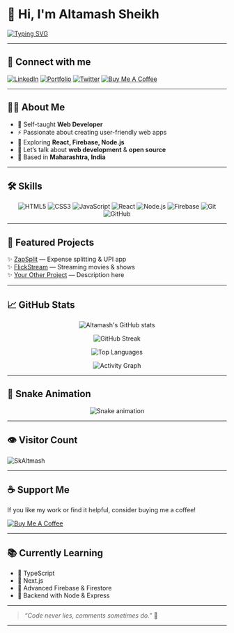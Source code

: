 # 👋 Hi, I'm Altamash Sheikh

[![Typing SVG](https://readme-typing-svg.herokuapp.com?font=Fira+Code&weight=500&pause=1000&color=36BCF7&vCenter=true&multiline=true&width=600&lines=💻+Web+Developer+%7C+Open+Source+Enthusiast;🚀+Building+cool+things+on+the+web;🌱+Always+learning+something+new)](https://git.io/typing-svg)

---

## 🔗 Connect with me
[![LinkedIn](https://img.shields.io/badge/LinkedIn-0A66C2?logo=linkedin&logoColor=white)](https://linkedin.com/in/altamash-sheikh-1ba6a72aa)
[![Portfolio](https://img.shields.io/badge/Portfolio-00C7B7?logo=netlify&logoColor=white)](https://skaltamashportfolio.netlify.app/)
[![Twitter](https://img.shields.io/badge/Twitter-1DA1F2?logo=twitter&logoColor=white)](https://twitter.com/YOUR-TWITTER)
[![Buy Me A Coffee](https://img.shields.io/badge/☕-Buy%20me%20a%20coffee-FFDD00?style=flat-square)](https://www.buymeacoffee.com/YOUR-BUYMEACOFFEE-LINK)

---

## 👨‍💻 About Me
- 🌱 Self-taught **Web Developer**
- ⚡ Passionate about creating user-friendly web apps
- 🚀 Exploring **React, Firebase, Node.js**
- 💬 Let’s talk about **web development** & **open source**
- 📍 Based in **Maharashtra, India**

---

## 🛠️ Skills
<div align="center">
  
![HTML5](https://img.shields.io/badge/HTML5-E44D26?logo=html5&logoColor=white&style=for-the-badge)
![CSS3](https://img.shields.io/badge/CSS3-264DE4?logo=css3&logoColor=white&style=for-the-badge)
![JavaScript](https://img.shields.io/badge/JavaScript-F7DF1E?logo=javascript&logoColor=black&style=for-the-badge)
![React](https://img.shields.io/badge/React-61DAFB?logo=react&logoColor=black&style=for-the-badge)
![Node.js](https://img.shields.io/badge/Node.js-339933?logo=node.js&logoColor=white&style=for-the-badge)
![Firebase](https://img.shields.io/badge/Firebase-FFCA28?logo=firebase&logoColor=black&style=for-the-badge)
![Git](https://img.shields.io/badge/Git-F05032?logo=git&logoColor=white&style=for-the-badge)
![GitHub](https://img.shields.io/badge/GitHub-181717?logo=github&logoColor=white&style=for-the-badge)

</div>

---

## 🌟 Featured Projects
✨ [ZapSplit](https://github.com/SkAltmash/ZapSplit) — Expense splitting & UPI app  
✨ [FlickStream](https://github.com/SkAltmash/FlickStream) — Streaming movies & shows  
✨ [Your Other Project](https://github.com/SkAltmash) — Description here

---

## 📈 GitHub Stats
<div align="center">

![Altamash's GitHub stats](https://github-readme-stats.vercel.app/api?username=SkAltmash&show_icons=true&theme=tokyonight&hide_border=true)

![GitHub Streak](https://streak-stats.demolab.com?user=SkAltmash&theme=tokyonight&hide_border=true)

![Top Languages](https://github-readme-stats.vercel.app/api/top-langs/?username=SkAltmash&layout=compact&theme=tokyonight&hide_border=true)

![Activity Graph](https://github-readme-activity-graph.vercel.app/graph?username=SkAltmash&theme=tokyo-night)

</div>

---

## 🐍 Snake Animation
<p align="center">
  <img src="https://raw.githubusercontent.com/SkAltmash/SkAltmash/output/github-contribution-grid-snake.svg" alt="Snake animation">
</p>

---

## 👁️ Visitor Count
<p align="left">
  <img src="https://komarev.com/ghpvc/?username=SkAltmash&label=Profile%20views&color=0e75b6&style=flat" alt="SkAltmash" />
</p>

---

## ☕ Support Me
If you like my work or find it helpful, consider buying me a coffee!

[![Buy Me A Coffee](https://img.shields.io/badge/☕-Buy%20me%20a%20coffee-FFDD00?style=for-the-badge&logo=buy-me-a-coffee&logoColor=black)](https://www.buymeacoffee.com/YOUR-BUYMEACOFFEE-LINK)

---

## 📚 Currently Learning
- 🔷 TypeScript
- 🔷 Next.js
- 🔷 Advanced Firebase & Firestore
- 🔷 Backend with Node & Express

---

> *“Code never lies, comments sometimes do.”* 💬

---



